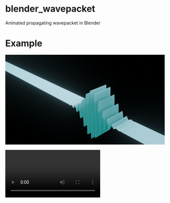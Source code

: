 # blender_wavepacket
Animated propagating wavepacket in Blender

# Example

![Image of a wavepacket](1D_WavePacket.png)

![Video of wavepacket](1D_WavePacket0001-0142.mp4)
